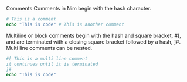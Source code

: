 Comments
Comments in Nim begin with the hash character.
```nim 
# This is a comment
echo "This is code" # This is another comment
```

Multiline or block comments begin with the hash and square bracket, #[, and are terminated with a closing square bracket followed by a hash, ]#. Multi line comments can be nested.
```nim
#[ This is a multi line comment
it continues until it is terminated
]#
echo "This is code"
```